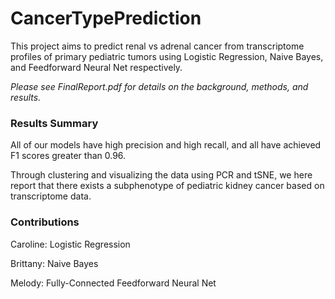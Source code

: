 # CancerTypePrediction
This project aims to predict renal vs adrenal cancer from transcriptome profiles of primary pediatric tumors using Logistic Regression, Naive Bayes, and Feedforward Neural Net respectively.

*Please see FinalReport.pdf for details on the background, methods, and results.*
### Results Summary
All of our models have high precision and high recall, and all have achieved F1 scores greater than 0.96.

Through clustering and visualizing the data using PCR and tSNE, we here report that there exists a subphenotype of pediatric kidney cancer based on transcriptome data.
### Contributions
Caroline: Logistic Regression

Brittany: Naive Bayes

Melody: Fully-Connected Feedforward Neural Net
